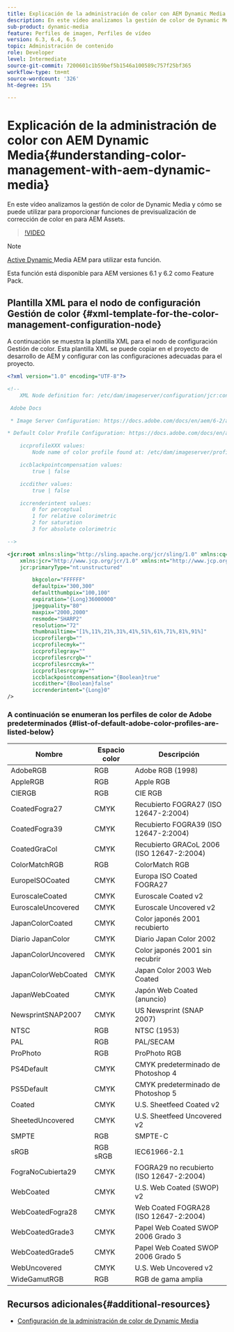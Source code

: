 ```yaml
---
title: Explicación de la administración de color con AEM Dynamic Media
description: En este vídeo analizamos la gestión de color de Dynamic Media y cómo se puede utilizar para proporcionar funciones de previsualización de corrección de color en para AEM Assets.
sub-product: dynamic-media
feature: Perfiles de imagen, Perfiles de vídeo
version: 6.3, 6.4, 6.5
topic: Administración de contenido
role: Developer
level: Intermediate
source-git-commit: 7200601c1b59bef5b1546a100589c757f25bf365
workflow-type: tm+mt
source-wordcount: '326'
ht-degree: 15%

---
```



# Explicación de la administración de color con AEM Dynamic Media{#understanding-color-management-with-aem-dynamic-media}

En este vídeo analizamos la gestión de color de Dynamic Media y cómo se puede utilizar para proporcionar funciones de previsualización de corrección de color en para AEM Assets.

>[!VIDEO](https://video.tv.adobe.com/v/16792/?quality=9&learn=on)

>[!NOTE]
>
>[Active Dynamic ](https://experienceleague.adobe.com/docs/experience-manager-release-information/aem-release-updates/previous-updates/aem-previous-versions.html) Media AEM para utilizar esta función.

Esta función está disponible para AEM versiones 6.1 y 6.2 como Feature Pack.

## Plantilla XML para el nodo de configuración Gestión de color {#xml-template-for-the-color-management-configuration-node}

A continuación se muestra la plantilla XML para el nodo de configuración Gestión de color. Esta plantilla XML se puede copiar en el proyecto de desarrollo de AEM y configurar con las configuraciones adecuadas para el proyecto.

```xml
<?xml version="1.0" encoding="UTF-8"?>

<!--
    XML Node definition for: /etc/dam/imageserver/configuration/jcr:content/settings

 Adobe Docs

 * Image Server Configuration: https://docs.adobe.com/docs/en/aem/6-2/administer/content/dynamic-media/config-dynamic.html#Configuring%20Dynamic%20Media%20Image%20Settings

* Default Color Profile Configuration: https://docs.adobe.com/docs/en/aem/6-1/administer/content/dynamic-media/config-dynamic.html#Configuring%20the%20default%20color%20profiles

    iccprofileXXX values:
        Node name of color profile found at: /etc/dam/imageserver/profiles

    iccblackpointcompensation values:
        true | false

    iccdither values:
        true | false

    iccrenderintent values:
        0 for perceptual
        1 for relative colorimetric
        2 for saturation
        3 for absolute colorimetric

-->

<jcr:root xmlns:sling="http://sling.apache.org/jcr/sling/1.0" xmlns:cq="http://www.day.com/jcr/cq/1.0"
    xmlns:jcr="http://www.jcp.org/jcr/1.0" xmlns:nt="http://www.jcp.org/jcr/nt/1.0"
    jcr:primaryType="nt:unstructured"

        bkgcolor="FFFFFF"
        defaultpix="300,300"
        defaultthumbpix="100,100"
        expiration="{Long}36000000"
        jpegquality="80"
        maxpix="2000,2000"
        resmode="SHARP2"
        resolution="72"
        thumbnailtime="[1%,11%,21%,31%,41%,51%,61%,71%,81%,91%]"
        iccprofilergb=""
        iccprofilecmyk=""
        iccprofilegray=""
        iccprofilesrcrgb=""
        iccprofilesrccmyk=""
        iccprofilesrcgray=""
        iccblackpointcompensation="{Boolean}true"
        iccdither="{Boolean}false"
        iccrenderintent="{Long}0"
/>
```

### A continuación se enumeran los perfiles de color de Adobe predeterminados {#list-of-default-adobe-color-profiles-are-listed-below}

| Nombre | Espacio color | Descripción |
| ------------------- | ---------- | ------------------------------------- |
| AdobeRGB | RGB | Adobe RGB (1998) |
| AppleRGB | RGB | Apple RGB |
| CIERGB | RGB | CIE RGB |
| CoatedFogra27 | CMYK | Recubierto FOGRA27 (ISO 12647-2:2004) |
| CoatedFogra39 | CMYK | Recubierto FOGRA39 (ISO 12647-2:2004) |
| CoatedGraCol | CMYK | Recubierto GRACoL 2006 (ISO 12647-2:2004) |
| ColorMatchRGB | RGB | ColorMatch RGB |
| EuropeISOCoated | CMYK | Europa ISO Coated FOGRA27 |
| EuroscaleCoated | CMYK | Euroscale Coated v2 |
| EuroscaleUncovered | CMYK | Euroscale Uncovered v2 |
| JapanColorCoated | CMYK | Color japonés 2001 recubierto |
| Diario JapanColor | CMYK | Diario Japan Color 2002 |
| JapanColorUncovered | CMYK | Color japonés 2001 sin recubrir |
| JapanColorWebCoated | CMYK | Japan Color 2003 Web Coated |
| JapanWebCoated | CMYK | Japón Web Coated (anuncio) |
| NewsprintSNAP2007 | CMYK | US Newsprint (SNAP 2007) |
| NTSC | RGB | NTSC (1953) |
| PAL | RGB | PAL/SECAM |
| ProPhoto | RGB | ProPhoto RGB |
| PS4Default | CMYK | CMYK predeterminado de Photoshop 4 |
| PS5Default | CMYK | CMYK predeterminado de Photoshop 5 |
| Coated | CMYK | U.S. Sheetfeed Coated v2 |
| SheetedUncovered | CMYK | U.S. Sheetfeed Uncovered v2 |
| SMPTE | RGB | SMPTE-C |
| sRGB | RGB sRGB | IEC61966-2.1 |
| FograNoCubierta29 | CMYK | FOGRA29 no recubierto (ISO 12647-2:2004) |
| WebCoated | CMYK | U.S. Web Coated (SWOP) v2 |
| WebCoatedFogra28 | CMYK | Web Coated FOGRA28 (ISO 12647-2:2004) |
| WebCoatedGrade3 | CMYK | Papel Web Coated SWOP 2006 Grado 3 |
| WebCoatedGrade5 | CMYK | Papel Web Coated SWOP 2006 Grado 5 |
| WebUncovered | CMYK | U.S. Web Uncovered v2 |
| WideGamutRGB | RGB | RGB de gama amplia |

## Recursos adicionales{#additional-resources}

* [Configuración de la administración de color de Dynamic Media](https://helpx.adobe.com/experience-manager/6-5/assets/using/config-dynamic.html#ConfiguringDynamicMediaColorManagement)
